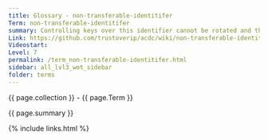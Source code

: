 ```yaml
---
title: Glossary - non-transferable-identitifer
Term: non-transferable-identitifer
summary: Controlling keys over this identifier cannot be rotated and therefore this identifier is non-transferable to other control
Link: https://github.com/trustoverip/acdc/wiki/non-transferable-identitifer
Videostart: 
Level: 7
permalink: /term_non-transferable-identitifer.html
sidebar: all_lvl3_wot_sidebar
folder: terms
---
```


{{ page.collection }} - {{ page.Term }}

   {{ page.summary }}


 {% include links.html %} 
